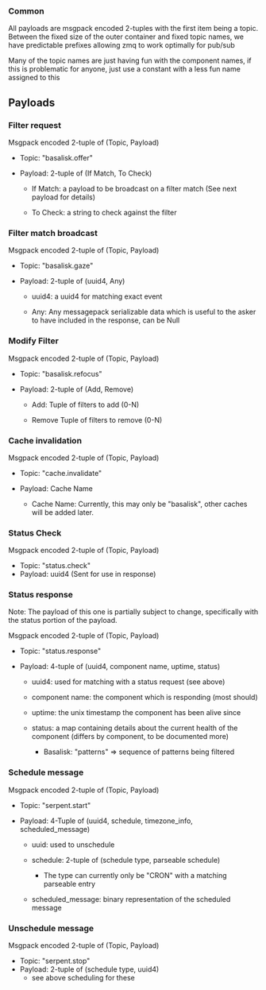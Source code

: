 ### Common

All payloads are msgpack encoded 2-tuples with the first item being a topic.
Between the fixed size of the outer container and fixed topic names, we have predictable prefixes allowing zmq to work optimally for pub/sub

Many of the topic names are just having fun with the component names,
if this is problematic for anyone, just use a constant with a less fun name assigned to this

## Payloads

### Filter request

Msgpack encoded 2-tuple of (Topic, Payload)

- Topic: "basalisk.offer"
- Payload: 2-tuple of (If Match, To Check)

  - If Match: a payload to be broadcast on a filter match (See next payload for details)
    
  - To Check: a string to check against the filter


### Filter match broadcast

Msgpack encoded 2-tuple of (Topic, Payload)

- Topic: "basalisk.gaze"
- Payload: 2-tuple of (uuid4, Any)

  - uuid4: a uuid4 for matching exact event
    
  - Any: Any messagepack serializable data which is useful to the asker to have included in the response, can be Null


### Modify Filter

Msgpack encoded 2-tuple of (Topic, Payload)

- Topic: "basalisk.refocus"
- Payload: 2-tuple of (Add, Remove)
    
  - Add: Tuple of filters to add (0-N)
    
  - Remove Tuple of filters to remove (0-N)


### Cache invalidation

Msgpack encoded 2-tuple of (Topic, Payload)

- Topic: "cache.invalidate"
- Payload: Cache Name
    
  - Cache Name: Currently, this may only be "basalisk", other caches will be added later.


### Status Check

Msgpack encoded 2-tuple of (Topic, Payload)

- Topic: "status.check"
- Payload: uuid4 (Sent for use in response)


### Status response

Note: The payload of this one is partially subject to change, specifically with the status portion of the payload.

Msgpack encoded 2-tuple of (Topic, Payload)

- Topic: "status.response"
- Payload: 4-tuple of (uuid4, component name, uptime, status)
    
  - uuid4: used for matching with a status request (see above)
    
  - component name: the component which is responding (most should)
    
  - uptime: the unix timestamp the component has been alive since
    
  - status: a map containing details about the current health of the component (differs by component, to be documented more)

    - Basalisk: "patterns" => sequence of patterns being filtered


### Schedule message

Msgpack encoded 2-tuple of (Topic, Payload)

- Topic: "serpent.start"
- Payload: 4-Tuple of (uuid4, schedule, timezone_info, scheduled_message)

  - uuid: used to unschedule
   
  - schedule: 2-tuple of (schedule type, parseable schedule)
    
    - The type can currently only be "CRON" with a matching parseable entry
  
  - scheduled_message: binary representation of the scheduled message


### Unschedule message

Msgpack encoded 2-tuple of (Topic, Payload)

- Topic: "serpent.stop"
- Payload: 2-tuple of (schedule type, uuid4)
  - see above scheduling for these
